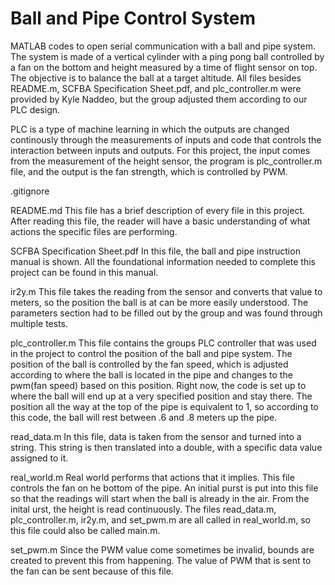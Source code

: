# Ball and Pipe Control System
MATLAB codes to open serial communication with a ball and pipe system. The system is made of a vertical cylinder with a ping pong ball controlled by a fan on the bottom and height measured by a time of flight sensor on top. The objective is to balance the ball at a target altitude. All files besides README.m, SCFBA Specification Sheet.pdf, and plc_controller.m were provided by Kyle Naddeo, but the group adjusted them according to our PLC design.

PLC is a type of machine learning in which the outputs are changed continously through the measurements of inputs and code that controls the interaction between inputs and outputs. For this project, the input comes from the measurement of the height sensor, the program is plc_controller.m file, and the output is the fan strength, which is controlled by PWM.

.gitignore

README.md
This file has a brief description of every file in this project. After reading this file, the reader will have a basic understanding of what actions the specific files are performing.

SCFBA Specification Sheet.pdf
In this file, the ball and pipe instruction manual is shown. All the foundational information needed to complete this project can be found in this manual.

ir2y.m
This file takes the reading from the sensor and converts that value to meters, so the position the ball is at can be more easily understood. The parameters section had to be filled out by the group and was found through multiple tests.

plc_controller.m
This file contains the groups PLC controller that was used in the project to control the position of the ball and pipe system. The position of the ball is controlled by the fan speed, which is adjusted according to where the ball is located in the pipe and changes to the pwm(fan speed) based on this position. Right now, the code is set up to where the ball will end up at a very specified position and stay there. The position all the way at the top of the pipe is equivalent to 1, so according to this code, the ball will rest between .6 and .8 meters up the pipe.

read_data.m
In this file, data is taken from the sensor and turned into a string. This string is then translated into a double, with a specific data value assigned to it.

real_world.m
Real world performs that actions that it implies. This file controls the fan on he bottom of the pipe. An initial purst is put into this file so that the readings will start when the ball is already in the air. From the inital urst, the height is read continuously. The files read_data.m, plc_controller.m, ir2y.m, and set_pwm.m are all called in real_world.m, so this file could also be called main.m.

set_pwm.m
Since the PWM value come sometimes be invalid, bounds are created to prevent this from happening. The value of PWM that is sent to the fan can be sent because of this file.
